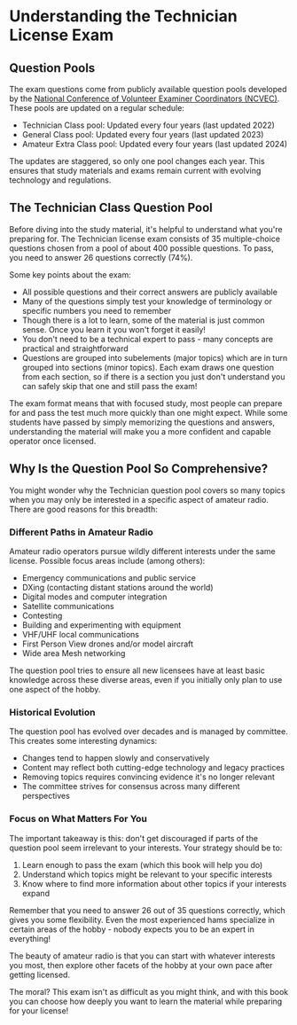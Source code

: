 # Understanding the Technician License Exam

## Question Pools

The exam questions come from publicly available question pools developed by the [National Conference of Volunteer Examiner Coordinators (NCVEC)](https://ncvec.org). These pools are updated on a regular schedule:

- Technician Class pool: Updated every four years (last updated 2022)
- General Class pool: Updated every four years (last updated 2023)
- Amateur Extra Class pool: Updated every four years (last updated 2024)

The updates are staggered, so only one pool changes each year. This ensures that study materials and exams remain current with evolving technology and regulations.

## The Technician Class Question Pool

Before diving into the study material, it's helpful to understand what you're preparing for. The Technician license exam consists of 35 multiple-choice questions chosen from a pool of about 400 possible questions. To pass, you need to answer 26 questions correctly (74%).

Some key points about the exam:
- All possible questions and their correct answers are publicly available
- Many of the questions simply test your knowledge of terminology or specific numbers you need to remember
- Though there is a lot to learn, some of the material is just common sense. Once you learn it you won't forget it easily!
- You don't need to be a technical expert to pass - many concepts are practical and straightforward
- Questions are grouped into subelements (major topics) which are in turn grouped into sections (minor topics). Each exam draws one question from each section, so if there is a section you just don't understand you can safely skip that one and still pass the exam!

The exam format means that with focused study, most people can prepare for and pass the test much more quickly than one might expect. While some students have passed by simply memorizing the questions and answers, understanding the material will make you a more confident and capable operator once licensed.

## Why Is the Question Pool So Comprehensive?

You might wonder why the Technician question pool covers so many topics when you may only be interested in a specific aspect of amateur radio. There are good reasons for this breadth:

### Different Paths in Amateur Radio

Amateur radio operators pursue wildly different interests under the same license. Possible focus areas include (among others):

- Emergency communications and public service
- DXing (contacting distant stations around the world)
- Digital modes and computer integration
- Satellite communications
- Contesting
- Building and experimenting with equipment
- VHF/UHF local communications
- First Person View drones and/or model aircraft
- Wide area Mesh networking

The question pool tries to ensure all new licensees have at least basic knowledge across these diverse areas, even if you initially only plan to use one aspect of the hobby.

### Historical Evolution

The question pool has evolved over decades and is managed by committee. This creates some interesting dynamics:
- Changes tend to happen slowly and conservatively
- Content may reflect both cutting-edge technology and legacy practices
- Removing topics requires convincing evidence it's no longer relevant
- The committee strives for consensus across many different perspectives

### Focus on What Matters For You

The important takeaway is this: don't get discouraged if parts of the question pool seem irrelevant to your interests. Your strategy should be to:

1. Learn enough to pass the exam (which this book will help you do)
2. Understand which topics might be relevant to your specific interests
3. Know where to find more information about other topics if your interests expand

Remember that you need to answer 26 out of 35 questions correctly, which gives you some flexibility. Even the most experienced hams specialize in certain areas of the hobby - nobody expects you to be an expert in everything!

The beauty of amateur radio is that you can start with whatever interests you most, then explore other facets of the hobby at your own pace after getting licensed.

The moral? This exam isn't as difficult as you might think, and with this book you can choose how deeply you want to learn the material while preparing for your license!
